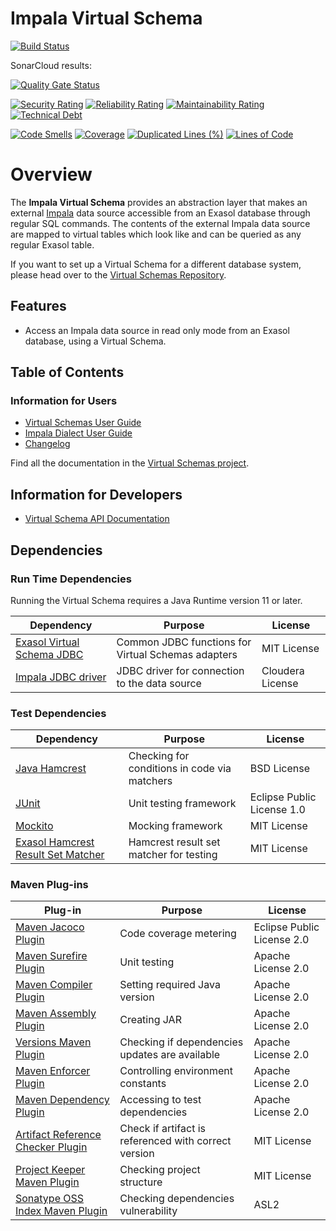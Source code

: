 # Impala Virtual Schema

[![Build Status](https://api.travis-ci.com/exasol/impala-virtual-schema.svg?branch=main)](https://travis-ci.com/exasol/impala-virtual-schema)

SonarCloud results:

[![Quality Gate Status](https://sonarcloud.io/api/project_badges/measure?project=com.exasol%3Aimpala-virtual-schema&metric=alert_status)](https://sonarcloud.io/dashboard?id=com.exasol%3Aimpala-virtual-schema)

[![Security Rating](https://sonarcloud.io/api/project_badges/measure?project=com.exasol%3Aimpala-virtual-schema&metric=security_rating)](https://sonarcloud.io/dashboard?id=com.exasol%3Aimpala-virtual-schema)
[![Reliability Rating](https://sonarcloud.io/api/project_badges/measure?project=com.exasol%3Aimpala-virtual-schema&metric=reliability_rating)](https://sonarcloud.io/dashboard?id=com.exasol%3Aimpala-virtual-schema)
[![Maintainability Rating](https://sonarcloud.io/api/project_badges/measure?project=com.exasol%3Aimpala-virtual-schema&metric=sqale_rating)](https://sonarcloud.io/dashboard?id=com.exasol%3Aimpala-virtual-schema)
[![Technical Debt](https://sonarcloud.io/api/project_badges/measure?project=com.exasol%3Aimpala-virtual-schema&metric=sqale_index)](https://sonarcloud.io/dashboard?id=com.exasol%3Aimpala-virtual-schema)

[![Code Smells](https://sonarcloud.io/api/project_badges/measure?project=com.exasol%3Aimpala-virtual-schema&metric=code_smells)](https://sonarcloud.io/dashboard?id=com.exasol%3Aimpala-virtual-schema)
[![Coverage](https://sonarcloud.io/api/project_badges/measure?project=com.exasol%3Aimpala-virtual-schema&metric=coverage)](https://sonarcloud.io/dashboard?id=com.exasol%3Aimpala-virtual-schema)
[![Duplicated Lines (%)](https://sonarcloud.io/api/project_badges/measure?project=com.exasol%3Aimpala-virtual-schema&metric=duplicated_lines_density)](https://sonarcloud.io/dashboard?id=com.exasol%3Aimpala-virtual-schema)
[![Lines of Code](https://sonarcloud.io/api/project_badges/measure?project=com.exasol%3Aimpala-virtual-schema&metric=ncloc)](https://sonarcloud.io/dashboard?id=com.exasol%3Aimpala-virtual-schema)

# Overview

The **Impala Virtual Schema** provides an abstraction layer that makes an external [Impala](https://www.cloudera.com/documentation/enterprise/5-8-x/topics/impala.html) data source accessible from an Exasol database through regular SQL commands. The contents of the external Impala data source are mapped to virtual tables which look like and can be queried as any regular Exasol table.

If you want to set up a Virtual Schema for a different database system, please head over to the [Virtual Schemas Repository][virtual-schemas].

## Features

* Access an Impala data source in read only mode from an Exasol database, using a Virtual Schema.

## Table of Contents

### Information for Users

* [Virtual Schemas User Guide][virtual-schemas-user-guide]
* [Impala Dialect User Guide](doc/user_guide/impala_user_guide.md)
* [Changelog](doc/changes/changelog.md)

Find all the documentation in the [Virtual Schemas project][vs-doc].

## Information for Developers

* [Virtual Schema API Documentation][vs-api]


## Dependencies

### Run Time Dependencies

Running the Virtual Schema requires a Java Runtime version 11 or later.

| Dependency                                                         | Purpose                                                | License                           |
|--------------------------------------------------------------------|--------------------------------------------------------|-----------------------------------|
| [Exasol Virtual Schema JDBC][virtual-schema-common-jdbc]           | Common JDBC functions for Virtual Schemas adapters     | MIT License                       |
| [Impala JDBC driver][impala-jdbc-driver]                           | JDBC driver for connection to the data source          | Cloudera License                  |

### Test Dependencies

| Dependency                                                         | Purpose                                                | License                       |
|--------------------------------------------------------------------|--------------------------------------------------------|-------------------------------|
| [Java Hamcrest](http://hamcrest.org/JavaHamcrest/)                 | Checking for conditions in code via matchers           | BSD License                   |
| [JUnit](https://junit.org/junit5)                                  | Unit testing framework                                 | Eclipse Public License 1.0    |
| [Mockito](http://site.mockito.org/)                                | Mocking framework                                      | MIT License                   |
| [Exasol Hamcrest Result Set Matcher][exasol-hamcrest]              | Hamcrest result set matcher for testing                | MIT License                   |

### Maven Plug-ins

| Plug-in                                                            | Purpose                                                | License                       |
|--------------------------------------------------------------------|--------------------------------------------------------|-------------------------------|
| [Maven Jacoco Plugin][maven-jacoco-plugin]                         | Code coverage metering                                 | Eclipse Public License 2.0    |
| [Maven Surefire Plugin][maven-surefire-plugin]                     | Unit testing                                           | Apache License 2.0            |
| [Maven Compiler Plugin][maven-compiler-plugin]                     | Setting required Java version                          | Apache License 2.0            |
| [Maven Assembly Plugin][maven-assembly-plugin]                     | Creating JAR                                           | Apache License 2.0            |
| [Versions Maven Plugin][versions-maven-plugin]                     | Checking if dependencies updates are available         | Apache License 2.0            |
| [Maven Enforcer Plugin][maven-enforcer-plugin]                     | Controlling environment constants                      | Apache License 2.0            |
| [Maven Dependency Plugin][maven-dependency-plugin]                 | Accessing to test dependencies                         | Apache License 2.0            |
| [Artifact Reference Checker Plugin][artifact-ref-checker-plugin]   | Check if artifact is referenced with correct version   | MIT License                   |
| [Project Keeper Maven Plugin][project-keeper-maven-plugin]         | Checking project structure                             | MIT License                   |
| [Sonatype OSS Index Maven Plugin][sonatype-oss-index-maven-plugin] | Checking dependencies vulnerability                    | ASL2                          |

[virtual-schema-common-jdbc]: https://github.com/exasol/virtual-schema-common-jdbc
[impala-jdbc-driver]: https://www.cloudera.com/downloads/connectors/impala/jdbc/2-6-4.html

[exasol-hamcrest]: https://github.com/exasol/hamcrest-resultset-matcher

[maven-jacoco-plugin]: https://www.eclemma.org/jacoco/trunk/doc/maven.html
[maven-surefire-plugin]: https://maven.apache.org/surefire/maven-surefire-plugin/
[maven-compiler-plugin]: https://maven.apache.org/plugins/maven-compiler-plugin/
[maven-assembly-plugin]: https://maven.apache.org/plugins/maven-assembly-plugin/
[versions-maven-plugin]: https://www.mojohaus.org/versions-maven-plugin/
[maven-enforcer-plugin]: http://maven.apache.org/enforcer/maven-enforcer-plugin/
[artifact-ref-checker-plugin]: https://github.com/exasol/artifact-reference-checker-maven-plugin
[maven-dependency-plugin]: https://maven.apache.org/plugins/maven-dependency-plugin/
[project-keeper-maven-plugin]: https://github.com/exasol/project-keeper-maven-plugin
[sonatype-oss-index-maven-plugin]: https://sonatype.github.io/ossindex-maven/maven-plugin/

[virtual-schemas-user-guide]: https://docs.exasol.com/database_concepts/virtual_schemas.htm
[virtual-schemas]: https://github.com/exasol/virtual-schemas
[vs-api]: https://github.com/exasol/virtual-schema-common-java/blob/master/doc/development/api/virtual_schema_api.md
[vs-doc]: https://github.com/exasol/virtual-schemas/tree/master/doc
